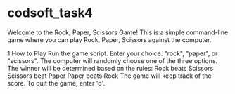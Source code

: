 # codsoft_task4
Welcome to the Rock, Paper, Scissors Game! This is a simple command-line game where you can play Rock, Paper, Scissors against the computer.

1.How to Play
Run the game script.
Enter your choice: "rock", "paper", or "scissors".
The computer will randomly choose one of the three options.
The winner will be determined based on the rules:
Rock beats Scissors
Scissors beat Paper
Paper beats Rock
The game will keep track of the score.
To quit the game, enter 'q'.
